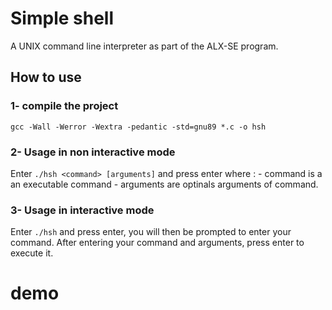 # Simple shell

A UNIX command line interpreter as part of the ALX-SE program.

## How to use

### 1- compile the project
```
gcc -Wall -Werror -Wextra -pedantic -std=gnu89 *.c -o hsh
```

### 2- Usage in non interactive mode

Enter `./hsh <command> [arguments]` and press enter
where :
	- command is a an executable command
        - arguments are optinals arguments of command.

### 3- Usage in interactive mode

Enter `./hsh` and press enter, you will then be prompted
to enter your command.
After entering your command and arguments, press enter
to execute it.

# demo
